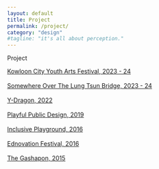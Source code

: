 ```yaml
---
layout: default
title: Project
permalink: /project/
category: "design"
#tagline: "it's all about perception."
---
```


<!--
<style>
	button {background-color: red;}
</style>
<button>BIOGRAPHY</button>
-->

<!--
{% for file in site.static_files %}
{% if file.image %}
<img src="{{ file.path }}" alt="{{ file.name }}">
{% endif %}
{% endfor %}
-->


<p class = "Cata-title">Project</p>


<a href="/kcyaf/index">Kowloon City Youth Arts Festival, 2023 - 24</a>
<br><br>
<a href="/lungtsunbridge/index">Somewhere Over The Lung Tsun Bridge, 2023 - 24</a>
<br><br>
<a href="/ydragon/index">Y-Dragon, 2022</a>
<br><br>
<a href="/ppd/index">Playful Public Design, 2019</a>
<br><br>
<a href="/inclusive/index">Inclusive Playground, 2016</a>
<br><br>
<a href="/edfes/index">Ednovation Festival, 2016</a>
<br><br>
<a href="/gashapon/index">The Gashapon, 2015</a>
<br><br>


<br><br><br>


	
